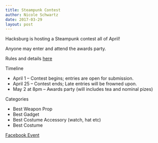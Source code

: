 ```yaml
---
title: Steampunk Contest
author: Nicole Schwartz
date: 2017-03-29
layout: post
---
```


Hacksburg is hosting a  Steampunk contest all of April!

Anyone may enter and attend the awards party.

Rules and details [here](https://wiki.hacksburg.org/events:2017:steam_punk_contest)

Timeline
  * April 1 – Contest begins; entries are open for submission.
  * April 25 – Contest ends; Late entries will be frowned upon.
  * May 2 at 8pm – Awards party (will includes tea and nominal pizes)

Categories
  * Best Weapon Prop
  * Best Gadget
  * Best Costume Accessory (watch, hat etc)
  * Best Costume

[Facebook Event](https://www.facebook.com/events/1098808423557669/)

